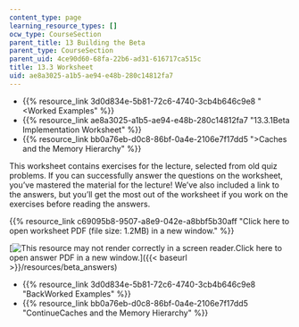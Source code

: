```yaml
---
content_type: page
learning_resource_types: []
ocw_type: CourseSection
parent_title: 13 Building the Beta
parent_type: CourseSection
parent_uid: 4ce90d60-68fa-22b6-ad31-616717ca515c
title: 13.3 Worksheet
uid: ae8a3025-a1b5-ae94-e48b-280c14812fa7
---
```


*   {{% resource_link 3d0d834e-5b81-72c6-4740-3cb4b646c9e8 "\<Worked Examples" %}}
*   {{% resource_link ae8a3025-a1b5-ae94-e48b-280c14812fa7 "13.3.1Beta Implementation Worksheet" %}}
*   {{% resource_link bb0a76eb-d0c8-86bf-0a4e-2106e7f17dd5 "\>Caches and the Memory Hierarchy" %}}

This worksheet contains exercises for the lecture, selected from old quiz problems. If you can successfully answer the questions on the worksheet, you’ve mastered the material for the lecture! We’ve also included a link to the answers, but you’ll get the most out of the worksheet if you work on the exercises before reading the answers.

{{% resource_link c69095b8-9507-a8e9-042e-a8bbf5b30aff "Click here to open worksheet PDF (file size: 1.2MB) in a new window." %}}

[![This resource may not render correctly in a screen reader.](/images/inacessible.gif)Click here to open answer PDF in a new window.]({{< baseurl >}}/resources/beta_answers)

*   {{% resource_link 3d0d834e-5b81-72c6-4740-3cb4b646c9e8 "BackWorked Examples" %}}
*   {{% resource_link bb0a76eb-d0c8-86bf-0a4e-2106e7f17dd5 "ContinueCaches and the Memory Hierarchy" %}}